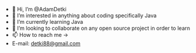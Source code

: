 - 👋 Hi, I’m @AdamDetki
- 👀 I’m interested in anything about coding specifically Java
- 🌱 I’m currently learning Java
- 💞️ I’m looking to collaborate on any open source project in order to learn
- 📫 How to reach me ->
- E-mail: detki88@gmail.com

<!---
AdamDetki/AdamDetki is a ✨ special ✨ repository because its `README.md` (this file) appears on your GitHub profile.
You can click the Preview link to take a look at your changes.
--->
